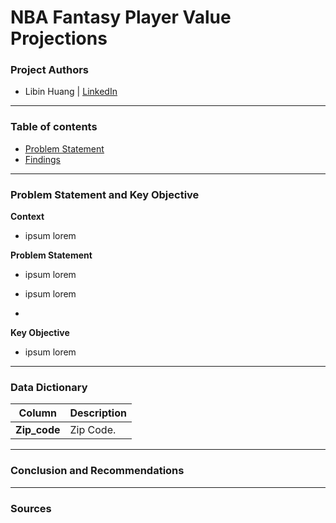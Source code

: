# NBA Fantasy Player Value Projections

### Project Authors
- Libin Huang | <u>[LinkedIn](https://www.linkedin.com/in/libinh/)</u>

---

### Table of contents
- <u>[Problem Statement](#Problem-Statement-and-Key-Objective)</u>
- <u>[Findings](#Findings)</u>

---

### Problem Statement and Key Objective

<b> Context </b>
- ipsum lorem


<b> Problem Statement </b>
- ipsum lorem

- ipsum lorem
- 
<b> Key Objective </b>
- ipsum lorem

---

### Data Dictionary
| Column | Description |
| --- | --- |
| **Zip_code** | Zip Code. |


---

### Conclusion and Recommendations


---

### Sources

